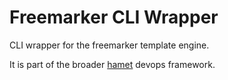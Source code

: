 # Freemarker CLI Wrapper
CLI wrapper for the freemarker template engine.

It is part of the broader [hamet](http://hamlet.io) devops framework.
